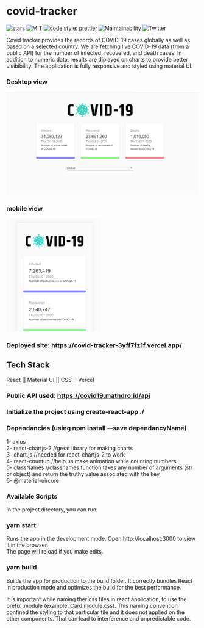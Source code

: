 # covid-tracker <br />
![stars](https://img.shields.io/github/stars/Minakshi-Verma/covid-tracker) [![MIT](https://img.shields.io/packagist/l/doctrine/orm.svg)](https://img.shields.io/github/license/Minakshi-Verma/covid-tracker) [![code style: prettier](https://img.shields.io/badge/code_style-prettier-ff69b4.svg?style=flat-square)](https://github.com/prettier/prettier) ![Maintainability](https://api.codeclimate.com/v1/badges/39c95c84b11b91c11a7b/maintainability) ![Twitter](https://img.shields.io/twitter/url?style=social&url=https%3A%2F%2Ftwitter.com%2Fminakshi_12) 
 

Covid tracker provides the records of COVID-19 cases globally as well as based on a selected country. We are fetching live COVID-19 data (from a public API) for the number of infected, recovered, and death cases. In addition to numeric data, results are diplayed on charts to provide better visibibility. The application is fully responsive and styled using material UI.
 
 ### Desktop view <br />
<img src="./img/Screenshot (10).png" alt="desktop" width="600">
 <br/>

### mobile view <br />
<img src="./img/Screenshot (12).png" alt="mobile" width="250">



### Deployed site: https://covid-tracker-3yff7fz1f.vercel.app/

## Tech Stack
React || Material UI || CSS || Vercel 

### Public API used: https://covid19.mathdro.id/api

### Initialize the project using create-react-app ./

### Dependancies (using npm install --save dependancyName)
1- axios  <br />
2- react-chartjs-2    //great library for making charts   <br />
3- chart.js          //needed for react-chartjs-2 to work   <br />
4- react-countup    //help us  make animation while counting numbers   <br />
5- classNames      //classnames function takes any number of arguments (str or object) and return the truthy value associated with the key   <br />
6- @material-ui/core   <br />

### Available Scripts
In the project directory, you can run:

### yarn start
Runs the app in the development mode.
Open http://localhost:3000 to view it in the browser. <br />
The page will reload if you make edits. <br />

### yarn build
Builds the app for production to the build folder.
It correctly bundles React in production mode and optimizes the build for the best performance.



It is important while naming ther css files in react application, to use the prefix .module (example: Card.module.css). This naming convention confined the styling to that particular file and it does not applied on the other components. That can lead to interference and unpredictable code.
